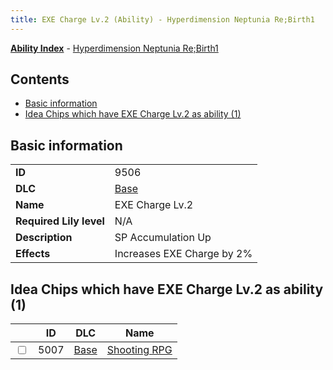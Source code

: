 ```yaml
---
title: EXE Charge Lv.2 (Ability) - Hyperdimension Neptunia Re;Birth1
---
```


[**Ability Index**](/neptunia/rb1/ability/index.html) - [Hyperdimension Neptunia Re;Birth1](/neptunia/rb1)

## Contents

- [Basic information](#basic-information)
- [Idea Chips which have EXE Charge Lv.2 as ability (1)](#idea-chips-which-have-exe-charge-lv2-as-ability-1)

## Basic information

|   |   |
| -- | -- |
| **ID** | 9506
**DLC** | [Base](/neptunia/rb1/dlc/1-base.html)
**Name** | EXE Charge Lv.2
**Required Lily level** | N/A
**Description** | SP Accumulation Up
**Effects** | Increases EXE Charge by 2% |


## Idea Chips which have EXE Charge Lv.2 as ability (1)

|    | ID | DLC | Name |
| -- | -- | --- | ---- |
| <input type="checkbox" id="rb1-item-1-5007" class="trackbox" /> | 5007 | [Base](/neptunia/rb1/dlc/1-base.html) | [Shooting RPG](/neptunia/rb1/item/1-5007-shooting-rpg.html) |
